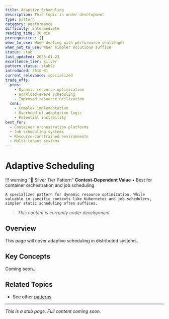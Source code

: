 ```yaml
---
title: Adaptive Scheduling
description: This topic is under development
type: pattern
category: performance
difficulty: intermediate
reading_time: 30 min
prerequisites: []
when_to_use: When dealing with performance challenges
when_not_to_use: When simpler solutions suffice
status: stub
last_updated: 2025-01-23
excellence_tier: silver
pattern_status: stable
introduced: 2010-01
current_relevance: specialized
trade_offs:
  pros:
    - Dynamic resource optimization
    - Workload-aware scheduling
    - Improved resource utilization
  cons:
    - Complex implementation
    - Overhead of adaptation logic
    - Potential instability
best_for:
  - Container orchestration platforms
  - Job scheduling systems
  - Resource-constrained environments
  - Multi-tenant systems
---
```



# Adaptive Scheduling

!!! warning "🥈 Silver Tier Pattern"
    **Context-Dependent Value** • Best for container orchestration and job scheduling
    
    A specialized pattern for dynamic resource optimization. While valuable in specific contexts like Kubernetes and job schedulers, simpler static scheduling often suffices.

> *This content is currently under development.*

## Overview

This page will cover adaptive scheduling in distributed systems.

## Key Concepts

Coming soon...

## Related Topics

- See other [patterns](index.md)

---

*This is a stub page. Full content coming soon.*